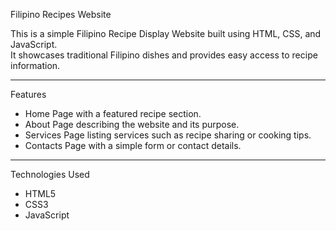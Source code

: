 Filipino Recipes Website

This is a simple Filipino Recipe Display Website built using HTML, CSS, and JavaScript.  
It showcases traditional Filipino dishes and provides easy access to recipe information.

----------------------------------------------------------------------------------------

Features
- Home Page with a featured recipe section.  
- About Page describing the website and its purpose.  
- Services Page listing services such as recipe sharing or cooking tips.  
- Contacts Page with a simple form or contact details.

----------------------------------------------------------------------------------------

Technologies Used
- HTML5
- CSS3
- JavaScript
